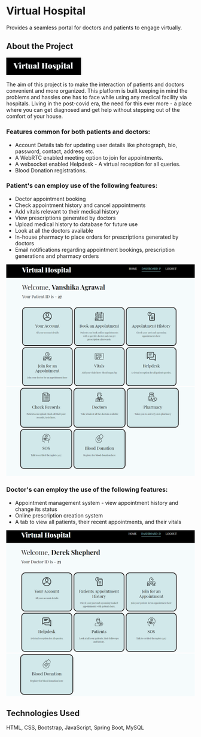 # Virtual Hospital

Provides a seamless portal for doctors and patients to engage virtually.

## About the Project
<img src="user-photos/VH.png" width="200px" >

The aim of this project is to make the interaction of patients and doctors convenient and more organized. This platform is built keeping in mind the problems and hassles one has to face while using any medical facility via hospitals. Living in the post-covid era, the need for this ever more - a place where you can get diagnosed and get help without stepping out of the comfort of your house.

### Features common for both patients and doctors:

- Account Details tab for updating user details like photograph, bio, password, contact, address etc.
- A WebRTC enabled meeting option to join for appointments.
- A websocket enabled Helpdesk - A virtual reception for all queries.
- Blood Donation registrations.

### Patient's can employ use of the following features:

- Doctor appointment booking
- Check appointment history and cancel appointments
- Add vitals relevant to their medical history
- View prescriptions generated by doctors
- Upload medical history to database for future use
- Look at all the doctors available
- In-house pharmacy to place orders for prescriptions generated by doctors
- Email notifications regarding appointment bookings, prescription generations and pharmacy orders

<img src="user-photos/Patient1.png">

<img src="user-photos/Patient2.png">

### Doctor's can employ the use of the following features:

- Appointment management system - view appointment history and change its status
- Online prescription creation system
- A tab to view all patients, their recent appointments, and their vitals

<img src="user-photos/Doctor1.png">

<img src="user-photos/Doctor2.png">

## Technologies Used

HTML, CSS, Bootstrap, JavaScript, Spring Boot, MySQL
